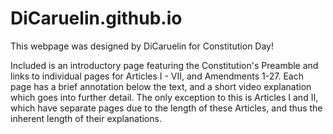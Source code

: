 # DiCaruelin.github.io

This webpage was designed by DiCaruelin for Constitution Day!

Included is an introductory page featuring the Constitution's Preamble and links to individual pages for Articles I - VII, and Amendments 1-27.
Each page has a brief annotation below the text, and a short video explanation which goes into further detail. The only exception to this is Articles I and II, which have separate pages due to the length of these Articles, and thus the inherent length of their explanations.
